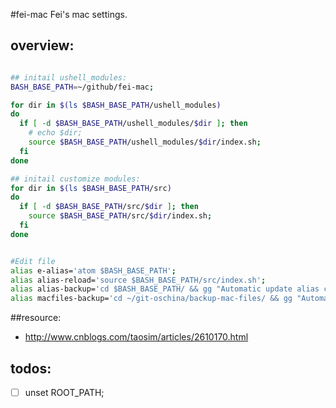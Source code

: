 #fei-mac
Fei's mac settings.


## overview:
```bash

## initail ushell_modules:
BASH_BASE_PATH=~/github/fei-mac;

for dir in $(ls $BASH_BASE_PATH/ushell_modules)
do
  if [ -d $BASH_BASE_PATH/ushell_modules/$dir ]; then
    # echo $dir;
    source $BASH_BASE_PATH/ushell_modules/$dir/index.sh;
  fi
done

## initail customize modules:
for dir in $(ls $BASH_BASE_PATH/src)
do
  if [ -d $BASH_BASE_PATH/src/$dir ]; then
    source $BASH_BASE_PATH/src/$dir/index.sh;
  fi
done


#Edit file
alias e-alias='atom $BASH_BASE_PATH';
alias alias-reload='source $BASH_BASE_PATH/src/index.sh';
alias alias-backup='cd $BASH_BASE_PATH/ && gg "Automatic update alias config" && cd -';
alias macfiles-backup='cd ~/git-oschina/backup-mac-files/ && gg "Automatic backup mac files" && cd -';


```

##resource:
+ http://www.cnblogs.com/taosim/articles/2610170.html


## todos:
- [ ] unset ROOT_PATH;
